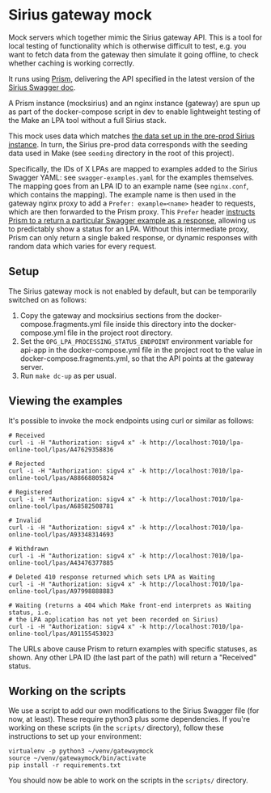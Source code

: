 # Sirius gateway mock

Mock servers which together mimic the Sirius gateway API. This is a tool
for local testing of functionality which is otherwise difficult to test,
e.g. you want to fetch data from the gateway then simulate it going offline,
to check whether caching is working correctly.

It runs using [Prism](https://stoplight.io/open-source/prism), delivering
the API specified in the latest version of the
[Sirius Swagger doc](https://github.com/ministryofjustice/opg-sirius-api-gateway/blob/master/docs/swagger.v1.yaml).

A Prism instance (mocksirius) and an nginx instance (gateway) are spun up as
part of the docker-compose script in dev to enable lightweight testing of the
Make an LPA tool without a full Sirius stack.

This mock uses data which matches
[the data set up in the pre-prod Sirius instance](https://opgtransform.atlassian.net/wiki/spaces/LDS/pages/1289191456/Testing+Track+my+LPA+Status).
In turn, the Sirius pre-prod data corresponds with the seeding data used in
Make (see `seeding` directory in the root of this project).

Specifically, the IDs of X LPAs are mapped to examples added to the Sirius
Swagger YAML: see `swagger-examples.yaml` for the examples themselves. The
mapping goes from an LPA ID to an example name (see `nginx.conf`, which
contains the mapping). The example name is then used in the gateway nginx proxy
to add a `Prefer: example=<name>` header to requests, which are then forwarded
to the Prism proxy. This `Prefer` header
[instructs Prism to a return a particular Swagger example as a response](https://github.com/stoplightio/prism/blob/master/docs/guides/01-mocking.md#Response-Generation),
allowing us to predictably show a status for an LPA. Without this intermediate proxy,
Prism can only return a single baked response, or dynamic responses with
random data which varies for every request.

## Setup

The Sirius gateway mock is not enabled by default, but can be temporarily
switched on as follows:

1. Copy the gateway and mocksirius sections from the docker-compose.fragments.yml
file inside this directory into the docker-compose.yml file in the project root
directory.
2. Set the `OPG_LPA_PROCESSING_STATUS_ENDPOINT` environment variable for api-app in the
docker-compose.yml file in the project root to the value in docker-compose.fragments.yml,
so that the API points at the gateway server.
3. Run `make dc-up` as per usual.

## Viewing the examples

It's possible to invoke the mock endpoints using curl or similar as follows:

```
# Received
curl -i -H "Authorization: sigv4 x" -k http://localhost:7010/lpa-online-tool/lpas/A47629358836

# Rejected
curl -i -H "Authorization: sigv4 x" -k http://localhost:7010/lpa-online-tool/lpas/A88668805824

# Registered
curl -i -H "Authorization: sigv4 x" -k http://localhost:7010/lpa-online-tool/lpas/A68582508781

# Invalid
curl -i -H "Authorization: sigv4 x" -k http://localhost:7010/lpa-online-tool/lpas/A93348314693

# Withdrawn
curl -i -H "Authorization: sigv4 x" -k http://localhost:7010/lpa-online-tool/lpas/A43476377885

# Deleted 410 response returned which sets LPA as Waiting
curl -i -H "Authorization: sigv4 x" -k http://localhost:7010/lpa-online-tool/lpas/A97998888883

# Waiting (returns a 404 which Make front-end interprets as Waiting status, i.e.
# the LPA application has not yet been recorded on Sirius)
curl -i -H "Authorization: sigv4 x" -k http://localhost:7010/lpa-online-tool/lpas/A91155453023
```

The URLs above cause Prism to return examples with specific statuses, as shown.
Any other LPA ID (the last part of the path) will return a "Received" status.

## Working on the scripts

We use a script to add our own modifications to the Sirius Swagger file
(for now, at least). These require python3 plus some dependencies. If you're
working on these scripts (in the `scripts/` directory), follow these
instructions to set up your environment:

```
virtualenv -p python3 ~/venv/gatewaymock
source ~/venv/gatewaymock/bin/activate
pip install -r requirements.txt
```

You should now be able to work on the scripts in the `scripts/` directory.
